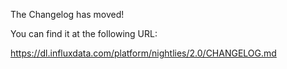 The Changelog has moved!

You can find it at the following URL:

https://dl.influxdata.com/platform/nightlies/2.0/CHANGELOG.md
